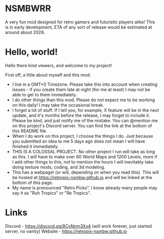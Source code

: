 # NSMBWRR
A very fun mod designed for retro gamers and futuristic players alike! This is in early development, ETA of any sort of release would be estimated at around about 2028.

# Hello, world!
Hello there kind viewers, and welcome to my project!

First off, a little about myself and this mod:

- I live in a GMT+0 Timezone. Please take this into account when creating issues - if you create them late at night (for me at least) I may not be able to get to them immediately.
- I do other things than this mod. Please do not expect me to be working on this daily! I may take the occasional break.
- I forget a lot of stuff. If I tell you, for example, X feature will be in the next update, and it's months before the release, I may forget to include it. Please be kind, and just notify me of the mistake. You can @mention me on this project's Discord server. You can find the link at the bottom of this README file.
- When I do work on this project, I choose the things I do. Just because you submitted an idea to me 5 days ago does not mean I will have finished it immediately.
- THIS IS A COLOSSAL PROJECT. No other project I run will take as long as this. I will have to make over 60 World Maps and 1200 Levels, more if I add other things to this, not to mention the hours I will inevitably take doing texture mods, coding, and 3d modeling.
- This has a webpage! (or will, depending on when you read this). This will be hosted at https://retropix-nsmbw.github.io and will be linked at the bottom of this page.
- My name is pronounced "Retro Picks". I know already many people may say it as "Ruh Tropics" or "Re Tropics".

# Links

Discord - https://discord.gg/8CyNnm3Xx4 (will work forever, just started server, no vanity)
Website - https://retropix-nsmbw.github.io
